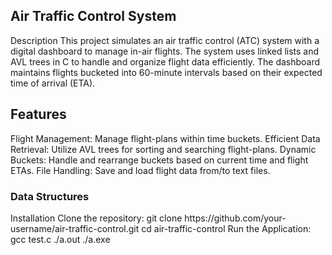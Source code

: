 <h2>﻿Air Traffic Control System</h2>
Description
This project simulates an air traffic control (ATC) system with a digital dashboard to manage in-air flights. The system uses linked lists and AVL trees in C to handle and organize flight data efficiently. The dashboard maintains flights bucketed into 60-minute intervals based on their expected time of arrival (ETA).

<h2>Features</h2>
Flight Management: Manage flight-plans within time buckets.
Efficient Data Retrieval: Utilize AVL trees for sorting and searching flight-plans.
Dynamic Buckets: Handle and rearrange buckets based on current time and flight ETAs.
File Handling: Save and load flight data from/to text files.
<h3>Data Structures</h3>
Installation
Clone the repository:
git clone https://github.com/your-username/air-traffic-control.git
cd air-traffic-control
Run the Application:
gcc test.c
./a.out
./a.exe
